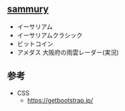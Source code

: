 ## [sammury](https://ogu-rep.github.io/summary/)

- イーサリアム
- イーサリアムクラシック
- ビットコイン
- アメダス 大阪府の雨雲レーダー(実況)

## 参考
- CSS
  - https://getbootstrap.jp/
